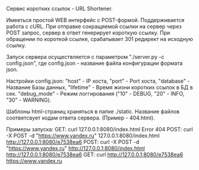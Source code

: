 Сервис коротких ссылок - URL Shortener.

Имееться простой WEB интерфейс с POST-формой.
Поддерживается работа с cURL.
При отправке сокращяемой ссылки на сервер через POST запрос, сервер в ответ генерирует короткую ссылку.
При обращении по короткой ссылке, срабатывает 301 редирект на исходную ссылку.

Запуск сервера осуществляется с параметром "./server.py -c config.json", где config.json - название файла конфигурации формата json.

Настройки config.json:
  "host"    -    IP хоста,   "port"    -    Port хоста,   "database"  -  Название Базы данных,   "lifetime"  -  Время жизни коротких ссылок в БД в сек.
  "debug_mode" - Режим логгирования ("10" - DEBUG, "20" - INFO, "30" - WARNING).

Шаблоны html-страниц храняться в папке ./static. Название файлов соответсвует кодам ответа сервера.
(Пример - 404.html).

Примеры запуска:
GET: curl 127.0.0.1:8080/index.html
Error 404
POST: curl -X POST -d "https://www.yandex.ru" 127.0.0.1:8080/index.html
http://127.0.0.1:8080/e7538ea6
POST: curl -X POST -d "https://www.yandex.ru" http://127.0.0.1:8080/index.html
http://127.0.0.1:8080/e7538ea6
GET: curl http://127.0.0.1:8080/e7538ea6
https://www.yandex.ru
